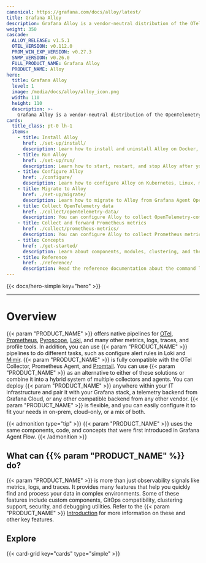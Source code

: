 ```yaml
---
canonical: https://grafana.com/docs/alloy/latest/
title: Grafana Alloy
description: Grafana Alloy is a vendor-neutral distribution of the OTel Collector
weight: 350
cascade:
  ALLOY_RELEASE: v1.5.1
  OTEL_VERSION: v0.112.0
  PROM_WIN_EXP_VERSION: v0.27.3
  SNMP_VERSION: v0.26.0
  FULL_PRODUCT_NAME: Grafana Alloy
  PRODUCT_NAME: Alloy
hero:
  title: Grafana Alloy
  level: 1
  image: /media/docs/alloy/alloy_icon.png
  width: 110
  height: 110
  description: >-
    Grafana Alloy is a vendor-neutral distribution of the OpenTelemetry (OTel) Collector. Alloy uniquely combines the very best OSS observability signals in the community.
cards:
  title_class: pt-0 lh-1
  items:
    - title: Install Alloy
      href: ./set-up/install/
      description: Learn how to install and uninstall Alloy on Docker, Kubernetes, Linux, macOS, or Windows.
    - title: Run Alloy
      href: ./set-up/run/
      description: Learn how to start, restart, and stop Alloy after you have installed it.
    - title: Configure Alloy
      href: ./configure/
      description: Learn how to configure Alloy on Kubernetes, Linux, macOS, or Windows.
    - title: Migrate to Alloy
      href: ./set-up/migrate/
      description: Learn how to migrate to Alloy from Grafana Agent Operator, Prometheus, Promtail, Grafana Agent Static, or Grafana Agent Flow.
    - title: Collect OpenTelemetry data
      href: ./collect/opentelemetry-data/
      description: You can configure Alloy to collect OpenTelemetry-compatible data and forward it to any OpenTelemetry-compatible endpoint. Learn how to configure OpenTelemetry data delivery, configure batching, and receive OpenTelemetry data over OTLP.
    - title: Collect and forward Prometheus metrics
      href: ./collect/prometheus-metrics/
      description: You can configure Alloy to collect Prometheus metrics and forward them to any Prometheus-compatible database. Learn how to configure metrics delivery and collect metrics from Kubernetes Pods.
    - title: Concepts
      href: ./get-started/
      description: Learn about components, modules, clustering, and the Alloy configuration syntax.
    - title: Reference
      href: ./reference/
      description: Read the reference documentation about the command line tools, configuration blocks, components, and standard library.
---
```


{{< docs/hero-simple key="hero" >}}

---

# Overview

{{< param "PRODUCT_NAME" >}} offers native pipelines for [OTel][], [Prometheus][], [Pyroscope][], [Loki][], and many other metrics, logs, traces, and profile tools.
In addition, you can use {{< param "PRODUCT_NAME" >}} pipelines to do different tasks, such as configure alert rules in Loki and [Mimir][].
{{< param "PRODUCT_NAME" >}} is fully compatible with the OTel Collector, Prometheus Agent, and [Promtail][].
You can use {{< param "PRODUCT_NAME" >}} as an alternative to either of these solutions or combine it into a hybrid system of multiple collectors and agents.
You can deploy {{< param "PRODUCT_NAME" >}} anywhere within your IT infrastructure and pair it with your Grafana stack, a telemetry backend from Grafana Cloud, or any other compatible backend from any other vendor.
{{< param "PRODUCT_NAME" >}} is flexible, and you can easily configure it to fit your needs in on-prem, cloud-only, or a mix of both.

{{< admonition type="tip" >}}
{{< param "PRODUCT_NAME" >}} uses the same components, code, and concepts that were first introduced in Grafana Agent Flow.
{{< /admonition >}}

## What can {{% param "PRODUCT_NAME" %}} do?

{{< param "PRODUCT_NAME" >}} is more than just observability signals like metrics, logs, and traces. It provides many features that help you quickly find and process your data in complex environments.
Some of these features include custom components, GitOps compatibility, clustering support, security, and debugging utilities. Refer to the {{< param "PRODUCT_NAME" >}} [Introduction] for more information on these and other key features.

## Explore

{{< card-grid key="cards" type="simple" >}}

[OTel]: https://opentelemetry.io/ecosystem/distributions/
[Prometheus]: https://prometheus.io/
[Pyroscope]: https://grafana.com/docs/pyroscope/
[Loki]: https://grafana.com/docs/loki/
[Mimir]: https://grafana.com/docs/mimir/
[Promtail]: https://grafana.com/docs/loki/latest/send-data/promtail/
[Introduction]: ./introduction/
